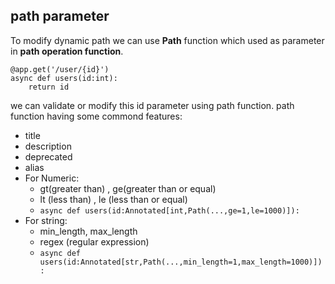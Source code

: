 ## path parameter
To modify dynamic path we can use **Path** function which used as parameter in **path operation function**.
```
@app.get('/user/{id}')
async def users(id:int):
    return id
```
we can validate or modify this id parameter using path function.
path function having some commond features:
- title 
- description
- deprecated
- alias
- For Numeric:
  - gt(greater than) , ge(greater than or equal)
  - lt (less than) , le (less than or equal)
  - ```async def users(id:Annotated[int,Path(...,ge=1,le=1000)]): ```
- For string:
  - min_length, max_length
  - regex (regular expression)
  - ```async def users(id:Annotated[str,Path(...,min_length=1,max_length=1000)]): ```
